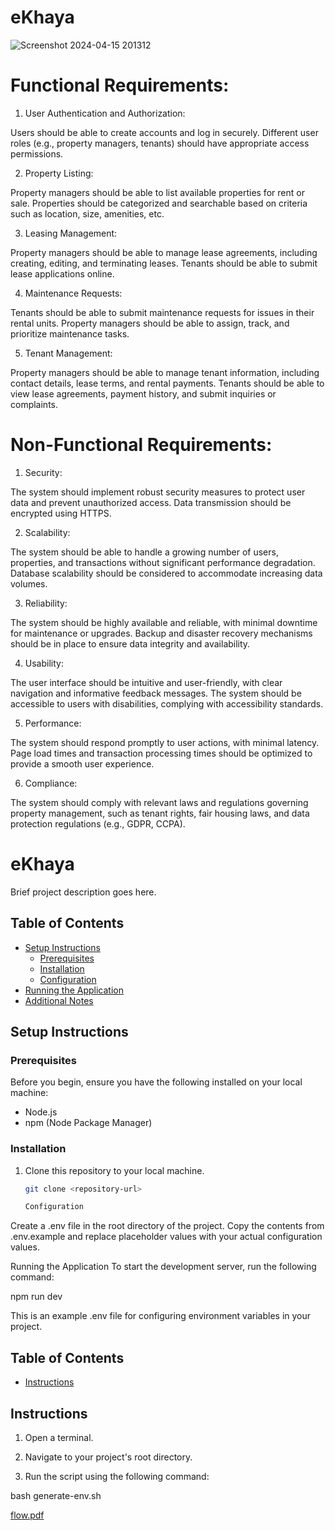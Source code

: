 # eKhaya

![Screenshot 2024-04-15 201312](https://github.com/Philippa29/eKhaya/assets/68788485/ac02ea6b-8a7a-4458-995e-b43f1a138513)

# Functional Requirements:

1. User Authentication and Authorization:

Users should be able to create accounts and log in securely.
Different user roles (e.g., property managers, tenants) should have appropriate access permissions.

2. Property Listing:

Property managers should be able to list available properties for rent or sale.
Properties should be categorized and searchable based on criteria such as location, size, amenities, etc.

3. Leasing Management:

Property managers should be able to manage lease agreements, including creating, editing, and terminating leases.
Tenants should be able to submit lease applications online.

4. Maintenance Requests:

Tenants should be able to submit maintenance requests for issues in their rental units.
Property managers should be able to assign, track, and prioritize maintenance tasks.

5. Tenant Management:

Property managers should be able to manage tenant information, including contact details, lease terms, and rental payments.
Tenants should be able to view lease agreements, payment history, and submit inquiries or complaints.



# Non-Functional Requirements:

1. Security:

The system should implement robust security measures to protect user data and prevent unauthorized access.
Data transmission should be encrypted using HTTPS.

2. Scalability:

The system should be able to handle a growing number of users, properties, and transactions without significant performance degradation.
Database scalability should be considered to accommodate increasing data volumes.

3. Reliability:

The system should be highly available and reliable, with minimal downtime for maintenance or upgrades.
Backup and disaster recovery mechanisms should be in place to ensure data integrity and availability.

4. Usability:

The user interface should be intuitive and user-friendly, with clear navigation and informative feedback messages.
The system should be accessible to users with disabilities, complying with accessibility standards.

5. Performance:

The system should respond promptly to user actions, with minimal latency.
Page load times and transaction processing times should be optimized to provide a smooth user experience.

6. Compliance:

The system should comply with relevant laws and regulations governing property management, such as tenant rights, fair housing laws, and data protection regulations (e.g., GDPR, CCPA).

# eKhaya

Brief project description goes here.

## Table of Contents

- [Setup Instructions](#setup-instructions)
  - [Prerequisites](#prerequisites)
  - [Installation](#installation)
  - [Configuration](#configuration)
- [Running the Application](#running-the-application)
- [Additional Notes](#additional-notes)

## Setup Instructions

### Prerequisites

Before you begin, ensure you have the following installed on your local machine:

- Node.js
- npm (Node Package Manager)

### Installation

1. Clone this repository to your local machine.
   ```bash
   git clone <repository-url>

   Configuration
Create a .env file in the root directory of the project.
Copy the contents from .env.example and replace placeholder values with your actual configuration values.

Running the Application
To start the development server, run the following command:

npm run dev

This is an example .env file for configuring environment variables in your project.

## Table of Contents

- [Instructions](#instructions)

## Instructions

1. Open a terminal.

2. Navigate to your project's root directory.

3. Run the script using the following command:

bash generate-env.sh

[flow.pdf](https://github.com/Philippa29/eKhaya/files/15247392/flow.pdf)




